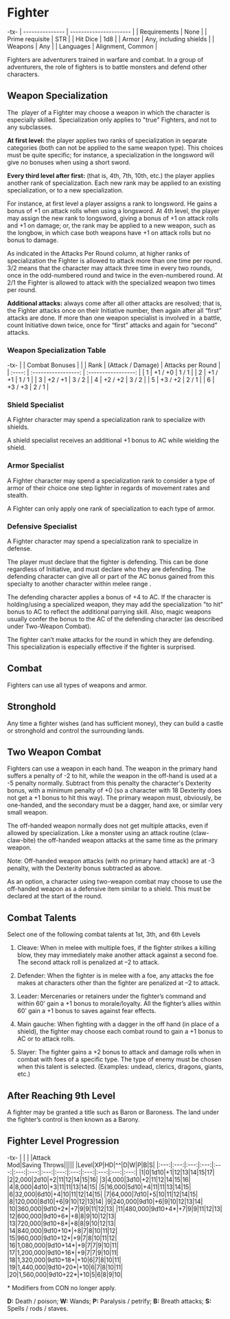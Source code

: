 # Fighter

-tx-
| --------------- | ---------------------- |
| Requirements    | None                   |
| Prime requisite | STR                    |
| Hit Dice        | 1d8                    |
| Armor          | Any, including shields |
| Weapons         | Any                    |
| Languages       | Alignment, Common      |


Fighters are adventurers trained in warfare and combat. In a group of adventurers, the role of fighters is to battle monsters and defend other characters.
## Weapon Specialization               

The  player of a Fighter may choose a weapon in which the character is especially skilled. Specialization only applies to "true" Fighters, and not to any subclasses.

**At first level:** the player applies two ranks of specialization in separate categories (both can not be applied to the same weapon type). This choices must be quite specific; for instance, a specialization in the longsword will give no bonuses when using a short sword.

**Every third level after first:** (that is, 4th, 7th, 10th, etc.) the player applies another rank of specialization. Each new rank may be applied to an existing specialization, or to a new specialization.

For instance, at first level a player assigns a rank to longsword. He gains a bonus of +1 on attack rolls when using a longsword. At 4th level, the player may assign the new rank to longsword, giving a bonus of +1 on attack rolls and +1 on damage; or, the rank may be applied to a new weapon, such as the longbow, in which case both weapons have +1 on attack rolls but no bonus to damage.

As indicated in the Attacks Per Round column, at higher ranks of specialization the Fighter is allowed to attack more than one time per round. 3/2 means that the character may attack three time in every two rounds, once in the odd-numbered round and twice in the even-numbered round. At 2/1 the Fighter is allowed to attack with the specialized weapon two times per round.

**Additional attacks:** always come after all other attacks are resolved; that is, the Fighter attacks once on their Initiative number, then again after all “first” attacks are done. If more than one weapon specialist is involved in  a battle, count Initiative down twice, once for “first” attacks and again for “second” attacks.

### Weapon Specialization Table

-tx-
|      | Combat Bonuses    |                   |
| Rank | (Attack / Damage) | Attacks per Round |
| :----: | :-----------------: | :-----------------: |
| 1    | +1 / +0           | 1 / 1             |
| 2    | +1 / +1           | 1 / 1             |
| 3    | +2 / +1           | 3 / 2             |
| 4    | +2 / +2           | 3 / 2             |
| 5    | +3 / +2           | 2 / 1             |
| 6    | +3 / +3           | 2 / 1             |

### Shield Specialist

A Fighter character may spend a specialization rank to specialize with shields.

A shield specialist receives an additional +1 bonus to AC while wielding the shield.

### Armor Specialist

A Fighter character may spend a specialization rank to consider a type of armor of their choice one step lighter in regards of movement rates and stealth.

A Fighter can only apply one rank of specialization to each type of armor.

### Defensive Specialist

A Fighter character may spend a specialization rank to specialize in defense.

The player must declare that the fighter is defending. This can be done regardless of Initiative, and must declare who they are defending. The defending character can give all or part of the AC bonus gained from this specialty to another character within melee range .

The defending character applies a bonus of +4 to AC. If the character is holding/using a specialized weapon, they may add the specialization "to hit" bonus to AC to reflect the additional parrying skill. Also, magic weapons usually confer the bonus to the AC of the defending character (as described under Two-Weapon Combat).

The fighter can’t make attacks for the round in which they are defending. This specialization is especially effective if the fighter is surprised.

## Combat

Fighters can use all types of weapons and armor.

## Stronghold

Any time a fighter wishes (and has sufficient money), they can build a castle or stronghold and control the surrounding lands.

## Two Weapon Combat         

Fighters can use a weapon in each hand. The weapon in the primary hand suffers a penalty of -2 to hit, while the weapon in the off-hand is used at a -5 penalty normally. Subtract from this penalty the character's Dexterity bonus, with a minimum penalty of +0 (so a character with 18 Dexterity does not get a +1 bonus to hit this way). The primary weapon must, obviously, be one-handed, and the secondary must be a dagger, hand axe, or similar very small weapon.

The off-handed weapon normally does not get multiple attacks, even if allowed by specialization. Like a monster using an attack routine (claw-claw-bite) the off-handed weapon attacks at the same time as the primary weapon.

Note: Off-handed weapon attacks (with no primary hand attack) are at -3 penalty, with the Dexterity bonus subtracted as above.

As an option, a character using two-weapon combat may choose to use the off-handed weapon as a defensive item similar to a shield. This must be declared at the start of the round.

## Combat Talents           

Select one of the following combat talents at 1st, 3th, and 6th Levels

1. Cleave: When in melee with multiple foes, if the fighter strikes a killing blow, they may immediately make another attack against a second foe. The second attack roll is penalized at –2 to attack.

2. Defender: When the fighter is in melee with a foe, any attacks the foe makes at characters other than the fighter are penalized at –2 to attack.

3. Leader: Mercenaries or retainers under the fighter’s command and within 60’ gain a +1 bonus to morale/loyalty. All the fighter’s allies within 60’ gain a +1 bonus to saves against fear effects.

4. Main gauche: When fighting with a dagger in the off hand (in place of a shield), the fighter may choose each combat round to gain a +1 bonus to AC or to attack rolls.

5. Slayer: The fighter gains a +2 bonus to attack and damage rolls when in combat with foes of a specific type. The type of enemy must be chosen when this talent is selected. (Examples: undead, clerics, dragons, giants, etc.)

## After Reaching 9th Level

A fighter may be granted a title such as Baron or Baroness. The land under the fighter’s control is then known as a Barony.

## Fighter Level Progression


-tx-
| | | |Attack <br> Mod|Saving Throws|||||
|Level|XP|HD|^^|D|W|P|B|S|
|:---:|:---:|:---:|:---:|:---:|:---:|:---:|:---:|:---:|:---:|:---:|:---:|:---:|:---:|
|1|0|1d10|+1|12|13|14|15|17|
|2|2,000|2d10|+2|11|12|14|15|16|
|3|4,000|3d10|+2|11|12|14|15|16|
|4|8,000|4d10|+3|11|11|13|14|15|
|5|16,000|5d10|+4|11|11|13|14|15|
|6|32,000|6d10|+4|10|11|12|14|15|
|7|64,000|7d10|+5|10|11|12|14|15|
|8|120,000|8d10|+6|9|10|12|13|14|
|9|240,000|9d10|+6|9|10|12|13|14|
|10|360,000|9d10+2*|+7|9|9|11|12|13|
|11|480,000|9d10+4*|+7|9|9|11|12|13|
|12|600,000|9d10+6*|+8|8|9|10|12|13|
|13|720,000|9d10+8*|+8|8|9|10|12|13|
|14|840,000|9d10+10*|+8|7|8|10|11|12|
|15|960,000|9d10+12*|+9|7|8|10|11|12|
|16|1,080,000|9d10+14*|+9|7|7|9|10|11|
|17|1,200,000|9d10+16*|+9|7|7|9|10|11|
|18|1,320,000|9d10+18*|+10|6|7|8|10|11|
|19|1,440,000|9d10+20*|+10|6|7|8|10|11|
|20|1,560,000|9d10+22*|+10|5|6|8|9|10|

\* Modifiers from CON no longer apply.

**D:** Death / poison; **W:** Wands; **P:** Paralysis / petrify; **B:** Breath attacks; **S:** Spells / rods / staves.


